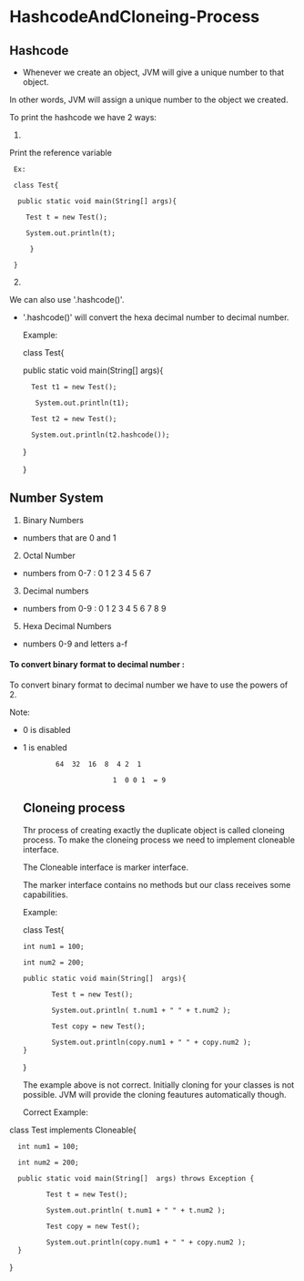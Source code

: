 # HashcodeAndCloneing-Process

## Hashcode

- Whenever we create an object, JVM will give a unique number to that object.

 In other words, JVM will assign a unique number to the object we created.

 To print the hashcode we have 2 ways:

 1.

 Print the reference variable

     Ex:

     class Test{

      public static void main(String[] args){
    
        Test t = new Test();
    
        System.out.println(t);
    
         }
    
     }


2.

We can also use '.hashcode()'.

- '.hashcode()' will convert the hexa decimal number to decimal number.


  Example:

  
  class Test{

     public static void main(String[] args){

        Test t1 = new Test();

         System.out.println(t1);

        Test t2 = new Test();
  
        System.out.println(t2.hashcode());
  
     }
  
  }


## Number System

1. Binary Numbers

 - numbers that are 0 and 1
     
2. Octal Number

 - numbers from 0-7 : 0 1 2 3 4 5 6 7
     
3. Decimal numbers

- numbers from 0-9 : 0 1 2 3 4 5 6 7 8 9 
   
5. Hexa Decimal Numbers

- numbers 0-9 and letters a-f




#### To convert binary format to decimal number :


To convert binary format to decimal number we have to use the powers of 2.

Note: 

- 0 is disabled
- 1 is enabled

              64  32  16  8  4 2  1
  
                            1  0 0 1  = 9



  ## Cloneing process

  Thr process of creating exactly the duplicate object is called cloneing process. To make the cloneing process we need to implement cloneable interface.

  The Cloneable interface is marker interface.
  
  The marker interface contains no methods but our class receives some capabilities.


  Example:

  class Test{

      int num1 = 100;

      int num2 = 200;

      public static void main(String[]  args){

             Test t = new Test();

             System.out.println( t.num1 + " " + t.num2 );

             Test copy = new Test();

             System.out.println(copy.num1 + " " + copy.num2 );
      }
  }


  The example above is not correct. Initially cloning for your classes is not possible. JVM will provide the cloning feautures automatically though.


  Correct Example:
  
 class Test implements Cloneable{

      int num1 = 100;

      int num2 = 200;

      public static void main(String[]  args) throws Exception {

             Test t = new Test();

             System.out.println( t.num1 + " " + t.num2 );

             Test copy = new Test();

             System.out.println(copy.num1 + " " + copy.num2 );
      }
  }
  




  
   













     



